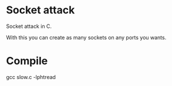 # Socket attack
Socket attack in C.


With this you can create as many sockets on any ports you wants.


# Compile
gcc slow.c -lphtread
